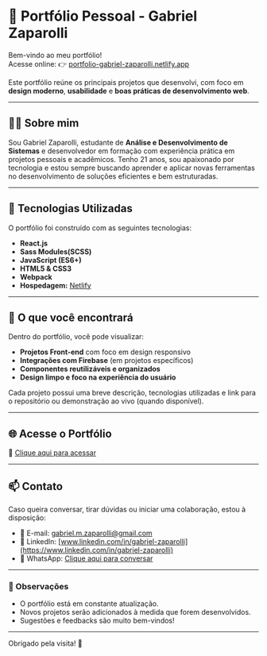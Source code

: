 # 💼 Portfólio Pessoal - Gabriel Zaparolli

Bem-vindo ao meu portfólio!  
Acesse online: 👉 [portfolio-gabriel-zaparolli.netlify.app](https://portfolio-gabriel-zaparolli.netlify.app/)

Este portfólio reúne os principais projetos que desenvolvi, com foco em **design moderno**, **usabilidade** e **boas práticas de desenvolvimento web**.

---

## 🧑‍💻 Sobre mim

Sou Gabriel Zaparolli, estudante de **Análise e Desenvolvimento de Sistemas** e desenvolvedor em formação com experiência prática em projetos pessoais e acadêmicos. Tenho 21 anos, sou apaixonado por tecnologia e estou sempre buscando aprender e aplicar novas ferramentas no desenvolvimento de soluções eficientes e bem estruturadas.

---

## 🚀 Tecnologias Utilizadas

O portfólio foi construído com as seguintes tecnologias:

- **React.js**  
- **Sass Modules(SCSS)**  
- **JavaScript (ES6+)**  
- **HTML5 & CSS3**  
- **Webpack**  
- **Hospedagem:** [Netlify](https://www.netlify.com/)

---

## 📁 O que você encontrará

Dentro do portfólio, você pode visualizar:

- **Projetos Front-end** com foco em design responsivo
- **Integrações com Firebase** (em projetos específicos)
- **Componentes reutilizáveis e organizados**
- **Design limpo e foco na experiência do usuário**

Cada projeto possui uma breve descrição, tecnologias utilizadas e link para o repositório ou demonstração ao vivo (quando disponível).

---

## 🌐 Acesse o Portfólio

🔗 [Clique aqui para acessar](https://portfolio-gabriel-zaparolli.netlify.app/)

---

## 📫 Contato

Caso queira conversar, tirar dúvidas ou iniciar uma colaboração, estou à disposição:

- 📧 E-mail: [gabriel.m.zaparolli@gmail.com](mailto:gabriel.m.zaparolli@gmail.com)  
- 🔗 LinkedIn: [www.linkedin.com/in/gabriel-zaparolli](https://www.linkedin.com/in/gabriel-zaparolli)  
- 📱 WhatsApp: [Clique aqui para conversar](https://wa.me/5554991529657)

---

### 📌 Observações

- O portfólio está em constante atualização.
- Novos projetos serão adicionados à medida que forem desenvolvidos.
- Sugestões e feedbacks são muito bem-vindos!

---

Obrigado pela visita! 🚀
